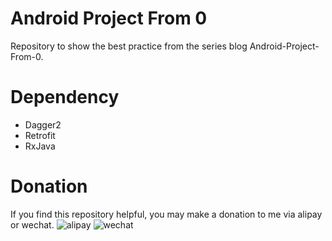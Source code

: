 # Android Project From 0

Repository to show the best practice from the series blog Android-Project-From-0.

# Dependency

- Dagger2
- Retrofit
- RxJava

# Donation

If you find this repository helpful, you may make a donation to me via alipay or wechat.
![alipay](http://blog.zhaiyifan.cn/images/donation-alipay.png "alipay") ![wechat](http://blog.zhaiyifan.cn/images/donation.jpg "wechat")
